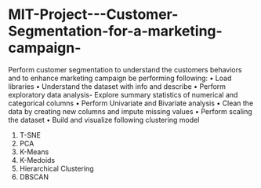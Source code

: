 # MIT-Project---Customer-Segmentation-for-a-marketing-campaign-
Perform customer segmentation to understand the customers behaviors and to enhance marketing campaign be performing following: 
•	Load libraries
•	Understand the dataset with info and describe 
•	Perform exploratory data analysis- Explore summary statistics of numerical and categorical columns
•	Perform Univariate and Bivariate analysis
•	Clean the data by creating new columns and impute missing values
•	Perform scaling the dataset
•	Build and visualize following clustering model 
1.	T-SNE
2.	PCA
3.	K-Means
4.	K-Medoids
5.	Hierarchical Clustering
6.	DBSCAN

